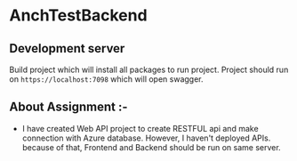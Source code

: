 # AnchTestBackend
## Development server

Build project which will install all packages to run project. Project should run on `https://localhost:7098` which will open swagger.

## About Assignment :-

- I have created Web API project to create RESTFUL api and make connection with Azure database. However, I haven't deployed APIs. because of that, Frontend and Backend should be run on same server. 